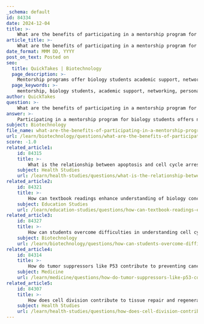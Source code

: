 ```yaml
---
_schema: default
id: 84334
date: 2024-12-04
title: >-
    What are the benefits of participating in a mentorship program for biology students?
article_title: >-
    What are the benefits of participating in a mentorship program for biology students?
date_format: MMM DD, YYYY
post_on_text: Posted on
seo:
  title: QuickTakes | Biotechnology
  page_description: >-
    Mentorship programs offer biology students academic support, networking opportunities, personal growth, and emotional assistance, enhancing their educational experience and career prospects.
  page_keywords: >-
    mentorship, biology students, academic support, networking, personal development, retention rates, diversity, emotional support, skill development, career advancement
author: QuickTakes
question: >-
    What are the benefits of participating in a mentorship program for biology students?
answer: >-
    Participating in a mentorship program for biology students offers numerous benefits that can significantly enhance both personal and academic development. Here are some key advantages:\n\n1. **Academic Support**: Mentorship programs provide structured academic support, which can improve students' understanding of complex biological concepts and enhance their academic performance. For instance, programs like the Biology Student Mentoring Program at Western Washington University foster supportive relationships that help students navigate their coursework more effectively.\n\n2. **Networking Opportunities**: Mentorship allows students to build connections within the academic and professional community. These relationships can lead to opportunities for internships, research positions, and collaborations that are crucial for career advancement in the field of biology.\n\n3. **Personal Development**: Mentors can offer valuable guidance on personal growth, helping students develop skills such as time management, effective study strategies, and resilience. Programs like the BIOME course focus on metacognition and growth mindset, which are essential for academic success.\n\n4. **Increased Retention Rates**: Research has shown that mentorship programs can increase student retention and success rates, particularly for first-year students. By providing a sense of community and belonging, these programs help students feel more connected to their institution.\n\n5. **Diversity and Inclusion**: Mentorship programs often emphasize diversity, equity, and inclusion, providing support for historically excluded groups in STEM. This commitment helps foster a more inclusive environment, encouraging a diverse range of students to pursue careers in biology.\n\n6. **Emotional Support**: Mentors can provide emotional support during the challenging phases of academic life, helping students manage stress and navigate the pressures of their studies. This support can have long-lasting effects on their overall well-being and career trajectories.\n\n7. **Skill Development**: Engaging in mentorship can help students develop essential skills such as leadership, communication, and critical thinking. These skills are not only beneficial in academic settings but are also highly valued in the workforce.\n\nIn summary, mentorship programs for biology students play a crucial role in enhancing academic performance, fostering professional networks, and supporting personal development, ultimately contributing to a more successful and fulfilling educational experience.
subject: Biotechnology
file_name: what-are-the-benefits-of-participating-in-a-mentorship-program-for-biology-students.md
url: /learn/biotechnology/questions/what-are-the-benefits-of-participating-in-a-mentorship-program-for-biology-students
score: -1.0
related_article1:
    id: 84315
    title: >-
        What is the relationship between apoptosis and cell cycle arrest?
    subject: Health Studies
    url: /learn/health-studies/questions/what-is-the-relationship-between-apoptosis-and-cell-cycle-arrest
related_article2:
    id: 84321
    title: >-
        How can textbook readings enhance understanding of biology concepts?
    subject: Education Studies
    url: /learn/education-studies/questions/how-can-textbook-readings-enhance-understanding-of-biology-concepts
related_article3:
    id: 84327
    title: >-
        How can students overcome difficulties in understanding cell cycle regulation?
    subject: Biotechnology
    url: /learn/biotechnology/questions/how-can-students-overcome-difficulties-in-understanding-cell-cycle-regulation
related_article4:
    id: 84314
    title: >-
        How do tumor suppressors like P53 contribute to preventing cancer?
    subject: Medicine
    url: /learn/medicine/questions/how-do-tumor-suppressors-like-p53-contribute-to-preventing-cancer
related_article5:
    id: 84307
    title: >-
        How does cell division contribute to tissue repair and regeneration?
    subject: Health Studies
    url: /learn/health-studies/questions/how-does-cell-division-contribute-to-tissue-repair-and-regeneration
---
```


&nbsp;